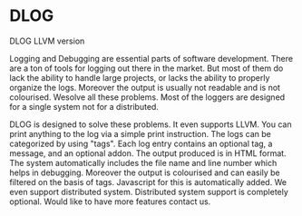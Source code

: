 DLOG
=====

DLOG LLVM version


Logging and Debugging are essential parts of software development. There are a ton of tools for logging out there in the market. But most of them do lack the ability to handle large projects, or lacks the ability to properly organize the logs. Moreover the output is usually not readable and is not colourised. Wesolve all these problems. Most of the loggers are designed for a single system not for a distributed.

DLOG is designed to solve these problems. It even supports LLVM. You can print anything to the log via a simple print instruction. The logs can be categorized by using "tags". Each log entry contains an optional tag, a message, and an optional addon. The output produced is in HTML format. The system automatically includes the file name and line number which helps in debugging. Moreover the output is colourised and can easily be filtered on the basis of tags. Javascript for this is automatically added. We even support distributed system. Distributed system support is completely optional. Would like to have more features contact us.
